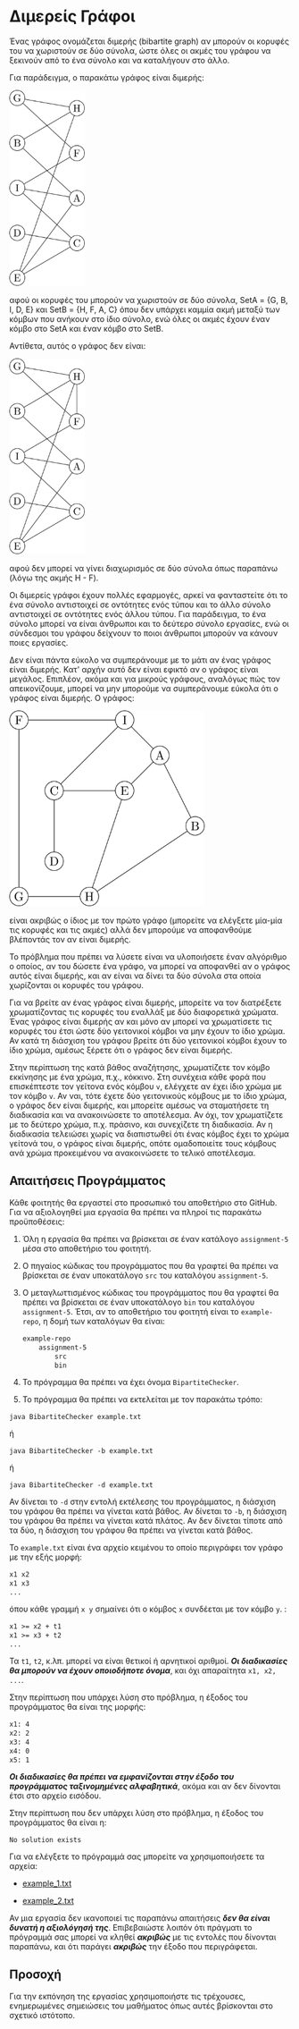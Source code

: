 # Διμερείς Γράφοι

Ένας γράφος ονομάζεται διμερής (bibartite graph) αν μπορούν οι κορυφές του να χωριστούν σε δύο σύνολα, ώστε όλες οι ακμές του γράφου να ξεκινούν από το ένα σύνολο και να καταλήγουν στο άλλο.

Για παράδειγμα, ο παρακάτω γράφος είναι διμερής:

<img src="example_1_graph.png" alt="Διμερής γράφος" height=350>

αφού οι κορυφές του μπορούν να χωριστούν σε δύο σύνολα, SetA = {G, B, I, D, E} και SetB = {H, F, A, C} όπου δεν υπάρχει καμμία ακμή μεταξύ των κόμβων που ανήκουν στο ίδιο σύνολο, ενώ όλες οι ακμές έχουν έναν κόμβο στο SetA και έναν κόμβο στο SetB.

Αντίθετα, αυτός ο γράφος δεν είναι:

<img src="non_bipartite_graph.png" alt="Μη διμερής γράφος" height=350>

αφού δεν μπορεί να γίνει διαχωρισμός σε δύο σύνολα όπως παραπάνω (λόγω της ακμής H - F).

Οι διμερείς γράφοι έχουν πολλές εφαρμογές, αρκεί να φανταστείτε ότι το ένα σύνολο αντιστοιχεί σε οντότητες ενός τύπου και το άλλο σύνολο αντιστοιχεί σε οντότητες ενός άλλου τύπου. Για παράδειγμα, το ένα σύνολο μπορεί να είναι άνθρωποι και το δεύτερο σύνολο εργασίες, ενώ οι σύνδεσμοι του γράφου δείχνουν το ποιοι άνθρωποι μπορούν να κάνουν ποιες εργασίες. 

Δεν είναι πάντα εύκολο να συμπεράνουμε με το μάτι αν ένας γράφος είναι διμερής. Κατ' αρχήν αυτό δεν είναι εφικτό αν ο γράφος είναι μεγάλος. Επιπλέον, ακόμα και για μικρούς γράφους, αναλόγως πώς τον απεικονίζουμε, μπορεί να μην μπορούμε να συμπεράνουμε εύκολα ότι ο γράφος είναι διμερής. Ο γράφος:

<img src="bipartite_graph_tangled.png" alt="Διμερής (αλλά όχι εμφανώς) γράφος" height=350>

είναι ακριβώς ο ίδιος με τον πρώτο γράφο (μπορείτε να ελέγξετε μία-μία τις κορυφές και τις ακμές) αλλά δεν μπορούμε να αποφανθούμε βλέποντάς τον αν είναι διμερής.

Το πρόβλημα που πρέπει να λύσετε είναι να υλοποιήσετε έναν αλγόριθμο ο οποίος, αν του δώσετε ένα γράφο, να μπορεί να αποφανθεί αν ο γράφος αυτός είναι διμερής, και αν είναι να δίνει τα δύο σύνολα στα οποία χωρίζονται οι κορυφές του γράφου.

Για να βρείτε αν ένας γράφος είναι διμερής, μπορείτε να τον διατρέξετε χρωματίζοντας τις κορυφές του εναλλάξ με δύο διαφορετικά χρώματα. Ένας γράφος είναι διμερής αν και μόνο αν μπορεί να χρωματίσετε τις κορυφές του έτσι ώστε δύο γειτονικοί κόμβοι να μην έχουν το ίδιο χρώμα. Αν κατά τη διάσχιση του γράφου βρείτε ότι δύο γειτονικοί κόμβοι έχουν το ίδιο χρώμα, αμέσως ξέρετε ότι ο γράφος δεν είναι διμερής.

Στην περίπτωση της κατά βάθος αναζήτησης, χρωματίζετε τον κόμβο εκκίνησης με ένα χρώμα, π.χ., κόκκινο. Στη συνέχεια κάθε φορά που επισκέπτεστε τον γείτονα ενός κόμβου `v`, ελέγχετε αν έχει ίδιο χρώμα με τον κόμβο `v`. Αν ναι, τότε έχετε δύο γειτονικούς κόμβους με το ίδιο χρώμα, ο γράφος δεν είναι διμερής, και μπορείτε αμέσως να σταματήσετε τη διαδικασία και να ανακοινώσετε το αποτέλεσμα. Αν όχι, τον χρωματίζετε με το δεύτερο χρώμα, π.χ. πράσινο, και συνεχίζετε τη διαδικασία. Αν η διαδικασία τελειώσει χωρίς να διαπιστωθεί ότι ένας κόμβος έχει το χρώμα γείτονά του, ο γράφος είναι διμερής, οπότε ομαδοποιείτε τους κόμβους ανά χρώμα προκειμένου να ανακοινώσετε το τελικό αποτέλεσμα.

## Απαιτήσεις Προγράμματος

Κάθε φοιτητής θα εργαστεί στο προσωπικό του αποθετήριο στο GitHub. Για να αξιολογηθεί μια εργασία θα πρέπει να πληροί τις παρακάτω προϋποθέσεις:

1. Όλη η εργασία θα πρέπει να βρίσκεται σε έναν κατάλογο
  ``assignment-5`` μέσα στο αποθετήριο του φοιτητή.

2. Ο πηγαίος κώδικας του προγράμματος που θα γραφτεί θα πρέπει να βρίσκεται
  σε έναν υποκατάλογο ``src`` του καταλόγου ``assignment-5``.

3. Ο μεταγλωττισμένος κώδικας του προγράμματος που θα γραφτεί θα
  πρέπει να βρίσκεται σε έναν υποκατάλογο ``bin`` του καταλόγου
  ``assignment-5``. Έτσι, αν το αποθετήριο του φοιτητή είναι το
  ``example-repo``, η δομή των καταλόγων θα είναι:
    ```
    example-repo
        assignment-5
            src
            bin
    ```
4. Το πρόγραμμα θα πρέπει να έχει όνομα ``BipartiteChecker``.

5. Το πρόγραμμα θα πρέπει να εκτελείται με τον παρακάτω τρόπο:
```
java BibartiteChecker example.txt
```
ή 

```
java BibartiteChecker -b example.txt
```
ή 

```
java BibartiteChecker -d example.txt
```
Αν δίνεται το `-d` στην εντολή εκτέλεσης του προγράμματος, η διάσχιση του γράφου θα πρέπει να γίνεται κατά βάθος. Αν δίνεται το `-b`, η διάσχιση του γράφου θα πρέπει να γίνεται κατά πλάτος. Αν δεν δίνεται τίποτε από τα δύο, η διάσχιση του γράφου θα πρέπει να γίνεται κατά βάθος.

Το `example.txt` είναι ένα αρχείο κειμένου το οποίο περιγράφει τον γράφο με την εξής μορφή:
```
x1 x2
x1 x3
...
```
όπου κάθε γραμμή `x y` σημαίνει ότι ο κόμβος `x` συνδέεται με τον κόμβο `y`.
:
```
x1 >= x2 + t1
x1 >= x3 + t2
...
```
Τα `t1`, `t2`, κ.λπ. μπορεί να είναι θετικοί ή αρνητικοί αριθμοί. ***Οι διαδικασίες θα μπορούν να έχουν οποιοδήποτε όνομα***, και όχι απαραίτητα `x1, x2, ...`. 

Στην περίπτωση που υπάρχει λύση στο πρόβλημα, η έξοδος του προγράμματος θα είναι της μορφής:
```
x1: 4
x2: 2
x3: 4
x4: 0
x5: 1
```

***Οι διαδικασίες θα πρέπει να εμφανίζονται στην έξοδο του προγράμματος ταξινομημένες αλφαβητικά***, ακόμα και αν δεν δίνονται έτσι στο αρχείο εισόδου.

Στην περίπτωση που δεν υπάρχει λύση στο πρόβλημα, η έξοδος του προγράμματος θα είναι η:
```
No solution exists
```
Για να ελέγξετε το πρόγραμμά σας μπορείτε να χρησιμοποιήσετε τα αρχεία:

* [example_1.txt](example_1.txt)

* [example_2.txt](example_2.txt)

Αν μια εργασία δεν ικανοποιεί τις παραπάνω απαιτήσεις ***δεν θα είναι δυνατή η αξιολόγησή της***. Επιβεβαιώστε λοιπόν ότι πράγματι το πρόγραμμά σας μπορεί να κληθεί ***ακριβώς*** με τις εντολές που δίνονται παραπάνω, και ότι παράγει ***ακριβώς*** την έξοδο που περιγράφεται.

## Προσοχή

Για την εκπόνηση της εργασίας χρησιμοποιήστε τις τρέχουσες, ενημερωμένες σημειώσεις του μαθήματος όπως αυτές βρίσκονται στο σχετικό ιστότοπο.
